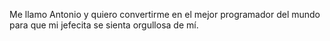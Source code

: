 Me llamo Antonio y quiero convertirme en el mejor programador del mundo para que mi jefecita se sienta orgullosa de mí. 
